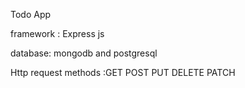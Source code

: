 Todo App

framework : Express js

database: mongodb and postgresql

Http request methods :GET POST PUT DELETE PATCH
